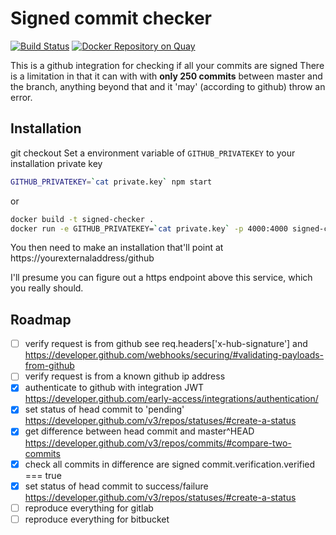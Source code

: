 # Signed commit checker
[![Build Status](https://travis-ci.org/UKHomeOffice/signed-commit-check.svg?branch=master)](https://travis-ci.org/UKHomeOffice/signed-commit-check)
[![Docker Repository on Quay](https://quay.io/repository/ukhomeofficedigital/signed-commit-check/status "Docker Repository on Quay")](https://quay.io/repository/ukhomeofficedigital/signed-commit-check)

This is a github integration for checking if all your commits are signed
There is a limitation in that it can with with **only 250 commits** between master and the branch, anything beyond that and it 'may' (according to github) throw an error.

## Installation
git checkout
Set a environment variable of `GITHUB_PRIVATEKEY` to your installation private key

```bash
GITHUB_PRIVATEKEY=`cat private.key` npm start
```
or
```bash
docker build -t signed-checker .
docker run -e GITHUB_PRIVATEKEY=`cat private.key` -p 4000:4000 signed-checker
```
You then need to make an installation that'll point at https://yourexternaladdress/github

I'll presume you can figure out a https endpoint above this service, which you really should.

## Roadmap
 - [ ] verify request is from github see req.headers['x-hub-signature'] and https://developer.github.com/webhooks/securing/#validating-payloads-from-github
 - [ ] verify request is from a known github ip address
 - [x] authenticate to github with integration JWT https://developer.github.com/early-access/integrations/authentication/
 - [x] set status of head commit to 'pending' https://developer.github.com/v3/repos/statuses/#create-a-status
 - [x] get difference between head commit and master^HEAD https://developer.github.com/v3/repos/commits/#compare-two-commits
 - [x] check all commits in difference are signed commit.verification.verified === true
 - [x] set status of head commit to success/failure https://developer.github.com/v3/repos/statuses/#create-a-status
 - [ ] reproduce everything for gitlab
 - [ ] reproduce everything for bitbucket
